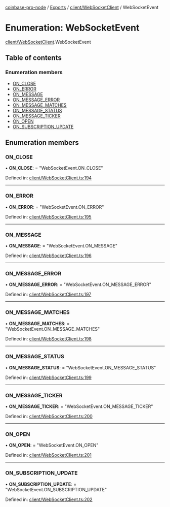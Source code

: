 [coinbase-pro-node](../../README.md) / [Exports](../../modules.md) / [client/WebSocketClient](../../modules/client_websocketclient.md) / WebSocketEvent

# Enumeration: WebSocketEvent

[client/WebSocketClient](../../modules/client_websocketclient.md).WebSocketEvent

## Table of contents

### Enumeration members

- [ON_CLOSE](websocketclient.websocketevent.md#on_close)
- [ON_ERROR](websocketclient.websocketevent.md#on_error)
- [ON_MESSAGE](websocketclient.websocketevent.md#on_message)
- [ON_MESSAGE_ERROR](websocketclient.websocketevent.md#on_message_error)
- [ON_MESSAGE_MATCHES](websocketclient.websocketevent.md#on_message_matches)
- [ON_MESSAGE_STATUS](websocketclient.websocketevent.md#on_message_status)
- [ON_MESSAGE_TICKER](websocketclient.websocketevent.md#on_message_ticker)
- [ON_OPEN](websocketclient.websocketevent.md#on_open)
- [ON_SUBSCRIPTION_UPDATE](websocketclient.websocketevent.md#on_subscription_update)

## Enumeration members

### ON_CLOSE

• **ON_CLOSE**: = "WebSocketEvent.ON_CLOSE"

Defined in: [client/WebSocketClient.ts:194](https://github.com/bennycode/coinbase-pro-node/blob/7d07dce/src/client/WebSocketClient.ts#L194)

---

### ON_ERROR

• **ON_ERROR**: = "WebSocketEvent.ON_ERROR"

Defined in: [client/WebSocketClient.ts:195](https://github.com/bennycode/coinbase-pro-node/blob/7d07dce/src/client/WebSocketClient.ts#L195)

---

### ON_MESSAGE

• **ON_MESSAGE**: = "WebSocketEvent.ON_MESSAGE"

Defined in: [client/WebSocketClient.ts:196](https://github.com/bennycode/coinbase-pro-node/blob/7d07dce/src/client/WebSocketClient.ts#L196)

---

### ON_MESSAGE_ERROR

• **ON_MESSAGE_ERROR**: = "WebSocketEvent.ON_MESSAGE_ERROR"

Defined in: [client/WebSocketClient.ts:197](https://github.com/bennycode/coinbase-pro-node/blob/7d07dce/src/client/WebSocketClient.ts#L197)

---

### ON_MESSAGE_MATCHES

• **ON_MESSAGE_MATCHES**: = "WebSocketEvent.ON_MESSAGE_MATCHES"

Defined in: [client/WebSocketClient.ts:198](https://github.com/bennycode/coinbase-pro-node/blob/7d07dce/src/client/WebSocketClient.ts#L198)

---

### ON_MESSAGE_STATUS

• **ON_MESSAGE_STATUS**: = "WebSocketEvent.ON_MESSAGE_STATUS"

Defined in: [client/WebSocketClient.ts:199](https://github.com/bennycode/coinbase-pro-node/blob/7d07dce/src/client/WebSocketClient.ts#L199)

---

### ON_MESSAGE_TICKER

• **ON_MESSAGE_TICKER**: = "WebSocketEvent.ON_MESSAGE_TICKER"

Defined in: [client/WebSocketClient.ts:200](https://github.com/bennycode/coinbase-pro-node/blob/7d07dce/src/client/WebSocketClient.ts#L200)

---

### ON_OPEN

• **ON_OPEN**: = "WebSocketEvent.ON_OPEN"

Defined in: [client/WebSocketClient.ts:201](https://github.com/bennycode/coinbase-pro-node/blob/7d07dce/src/client/WebSocketClient.ts#L201)

---

### ON_SUBSCRIPTION_UPDATE

• **ON_SUBSCRIPTION_UPDATE**: = "WebSocketEvent.ON_SUBSCRIPTION_UPDATE"

Defined in: [client/WebSocketClient.ts:202](https://github.com/bennycode/coinbase-pro-node/blob/7d07dce/src/client/WebSocketClient.ts#L202)
